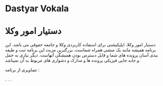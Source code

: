 # Dastyar Vokala
# دستیار امور وکلا

  دستیار امور وکلا، اپلیکیشنی برای استفاده کاربردی وکلا و جامعه حقوقی می باشد. این برنامه همیشه مانند یک
منشی همراه شماست. بزرگترین مزیت این برنامه ثبت و طبقه بندی آسان پرونده های شما و قابل دسترس بودن همیشگی
آنهاست. دیگر نیازی به حمل و جابه جایی فیزیکی پرونده ها و مدارک و دشواری های مربوط به آن نمیباشد.

تصاویری از برنامه :

.
.
.



